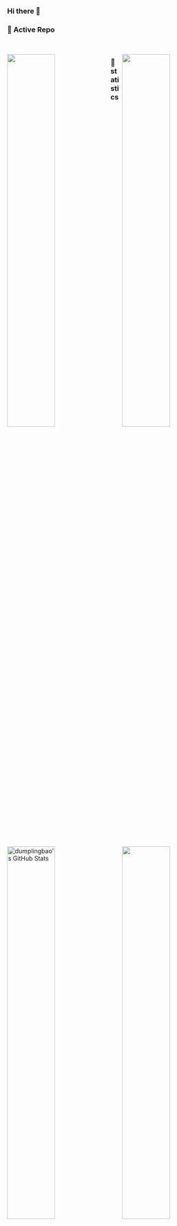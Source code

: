 ### Hi there 👋
<!---
**songWreng/songWreng** is a ✨ _special_ ✨ repository because its `README.md` (this file) appears on your GitHub profile.
Here are some ideas to get you started:
- 🔭 I’m currently working on ...
- 🌱 I’m currently learning ...
- 👯 I’m looking to collaborate on ...
- 🤔 I’m looking for help with ...
- 💬 Ask me about ...
- 📫 How to reach me: ...
- 😄 Pronouns: ...
- ⚡ Fun fact: ...
-->

### 👀 Active Repo
<br />
<p>
<!---<img align="left" width="47%" src="https://github-readme-stats.vercel.app/api/pin/?username=songWreng&repo=davinci&theme=radical" />-->
<img align="left" width="47%" src="https://github-readme-stats.vercel.app/api/pin/?username=songWreng&repo=pattern-recognition-coursework" />
<img align="right" width="47%" src="https://github-readme-stats.vercel.app/api/pin/?username=songWreng&repo=matlabDemo" />
<!---<img align="right" width="47%" src="https://github-readme-stats.vercel.app/api/pin/?username=songWreng&repo=metabase&theme=radical" />-->
</p>

### 🙈 statistics
<p>
<!---<img align="left" width="47%" src="https://github-readme-stats.vercel.app/api?username=mayandev&&show_icons=true&theme=radical&line_height=27&v=5&count_private=true" alt="dumplingbao's GitHub Stats" />-->
<img align="left" width="47%" src="https://github-readme-stats.vercel.app/api?username=songWreng&&show_icons=true&line_height=27&v=5&count_private=true" alt="dumplingbao's GitHub Stats" />
<!---<img align="right" width="47%" src="https://github-readme-stats.vercel.app/api/top-langs/?username=mayandev&theme=radical&layout=compact&hide=glsl,python" />-->
<img align="right" width="47%" src="https://github-readme-stats.vercel.app/api/top-langs/?username=songWreng&layout=compact&hide=glsl,python" />
</p>

<!---
![](https://github-readme-stats.vercel.app/api?username=mayandev)
-->


